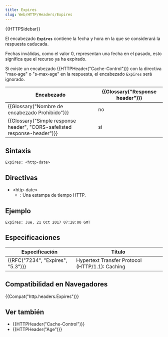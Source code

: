 ```yaml
---
title: Expires
slug: Web/HTTP/Headers/Expires
---
```


{{HTTPSidebar}}

El encabezado **`Expires`** contiene la fecha y hora en la que se considerará la respuesta caducada.

Fechas inválidas, como el valor 0, representan una fecha en el pasado, esto significa que el recurso ya ha expirado.

Si existe un encabezado {{HTTPHeader("Cache-Control")}} con la directiva "max-age" o "s-max-age" en la respuesta, el encabezado `Expires` será ignorado.

| Encabezado                                                                                       | {{Glossary("Response header")}} |
| ------------------------------------------------------------------------------------------------ | ---------------------------------------- |
| {{Glossary("Nombre de encabezado Prohibido")}}                                     | no                                       |
| {{Glossary("Simple response header", "CORS-safelisted response-header")}} | si                                       |

## Sintaxis

```
Expires: <http-date>
```

## Directivas

- \<http-date>
  - : Una estampa de tiempo HTTP.

## Ejemplo

```
Expires: Jue, 21 Oct 2017 07:28:00 GMT
```

## Especificaciones

| Especificación                               | Título                                          |
| -------------------------------------------- | ----------------------------------------------- |
| {{RFC("7234", "Expires", "5.3")}} | Hypertext Transfer Protocol (HTTP/1.1): Caching |

## Compatibilidad en Navegadores

{{Compat("http.headers.Expires")}}

## Ver también

- {{HTTPHeader("Cache-Control")}}
- {{HTTPHeader("Age")}}
